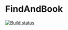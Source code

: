 # FindAndBook
[![Build status](https://ci.appveyor.com/api/projects/status/e8dmv9tv9g8i3ege/branch/master?svg=true)](https://ci.appveyor.com/project/georgievayo/findandbook/branch/master)

